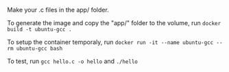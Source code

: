 Make your .c files in the app/ folder.

To generate the image and copy the "app/" folder to the volume, run `docker build -t ubuntu-gcc .`

To setup the container temporaly, run `docker run -it --name ubuntu-gcc --rm ubuntu-gcc bash`

To test, run `gcc hello.c -o hello` and `./hello`